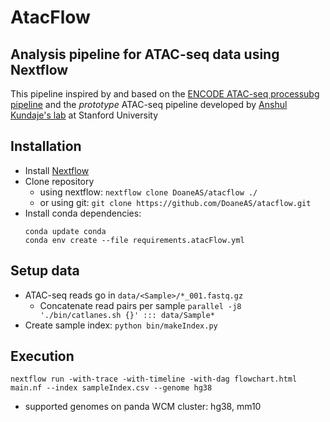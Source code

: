 <!--# ![atacflow](http://physiology.med.cornell.edu/faculty/elemento/lab/wcmc_logo.gif) -->
# AtacFlow
## Analysis pipeline for ATAC-seq data using Nextflow

This pipeline inspired by and based on the [ENCODE ATAC-seq processubg pipeline](https://www.encodeproject.org/atac-seq/) and
the *prototype* ATAC-seq pipeline
developed by [Anshul Kundaje's lab](https://github.com/kundajelab/atac_dnase_pipelines) at Stanford University

## Installation
* Install [Nextflow](https://www.nextflow.io)
* Clone repository 
  * using nextflow: ```nextflow clone DoaneAS/atacflow ./```
  * or using git: ```git clone https://github.com/DoaneAS/atacflow.git```
* Install conda dependencies:
   ```
   conda update conda
   conda env create --file requirements.atacFlow.yml
   ```

## Setup data
* ATAC-seq reads go in ```data/<Sample>/*_001.fastq.gz```
  * Concatenate read pairs per sample ```parallel -j8 './bin/catlanes.sh {}' ::: data/Sample*```
* Create sample index: `python bin/makeIndex.py`

## Execution  
```
nextflow run -with-trace -with-timeline -with-dag flowchart.html main.nf --index sampleIndex.csv --genome hg38
```  
* supported genomes on panda WCM cluster:  hg38, mm10
